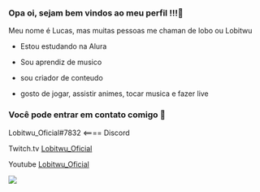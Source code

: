 ### Opa oi, sejam bem vindos ao meu perfil !!!👋

Meu nome é Lucas, mas muitas pessoas me chaman de lobo ou Lobitwu

- Estou estudando na Alura

- Sou aprendiz de musico

- sou criador de conteudo

- gosto de jogar, assistir animes, tocar musica e fazer live

### Você pode entrar em contato comigo 🤳

Lobitwu_Oficial#7832 <==== Discord

Twitch.tv [Lobitwu_Oficial](https://www.twitch.tv/lobitwu_oficial)

Youtube [Lobitwu_Oficial](https://www.youtube.com/@lobogame9873/about)

![](https://media3.giphy.com/media/WdAJu0UjNJebIguOv7/giphy.gif?cid=ecf05e47y9okxe0o0yjahgapmpnvvf2c6gqss4zri73ajocg&amp;ep=v1_gifs_search&amp;rid=giphy.gif&amp;ct=g)
